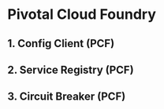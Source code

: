 # Pivotal Cloud Foundry

## 1. Config Client (PCF)
## 2. Service Registry (PCF)
## 3. Circuit Breaker (PCF) 
